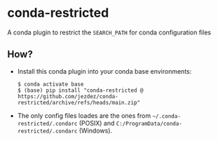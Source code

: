 # conda-restricted

A conda plugin to restrict the `SEARCH_PATH` for conda configuration files

## How?

- Install this conda plugin into your conda base environments:

  ```
  $ conda activate base
  $ (base) pip install "conda-restricted @ https://github.com/jezdez/conda-restricted/archive/refs/heads/main.zip"
  ```

- The only config files loades are the ones from `~/.conda-restricted/.condarc` (POSIX) and `C:/ProgramData/conda-restricted/.condarc` (Windows).
